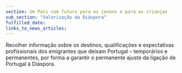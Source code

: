```yaml
---
section: Um País com futuro para os jovens e para as crianças
sub_section: "Valorização da Diáspora"
fulfilled_date:
links_to_news_articles:
---
```


Recolher informação sobre os destinos, qualificações e expectativas profissionais dos emigrantes que deixam Portugal – temporários e permanentes, por forma a garantir o permanente ajuste da ligação de Portugal à Diáspora.